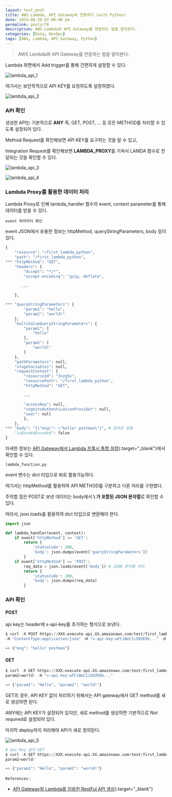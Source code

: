 ```yaml
---
layout: test_post
title: AWS Lambda, API Gateway와 연동하기 (with Python)
date: 2019-08-28 07:00:00 pm
permalink: posts/78
description: AWS Lambda와 API Gateway를 연동하는 법을 알아본다.
categories: [Data, DevOps]
tags: [AWS, Lambda, API Gateway, Python]
---
```


> AWS Lambda와 API Gateway를 연동하는 법을 알아본다.

Lambda 화면에서 Add trigger를 통해 간편하게 설정할 수 있다.

![lambda_api_1]({{site.baseurl}}/assets/img/devops/lambda_api_1.png)

여기서는 보안목적으로 API KEY를 요청하도록 설정하였다.

![lambda_api_2]({{site.baseurl}}/assets/img/devops/lambda_api_2.png)

### API 확인

생성한 API는 기본적으로 **ANY** 즉, GET, POST, ... 등 모든 METHOD를 처리할 수 있도록 설정되어 있다.

Method Request를 확인해보면 API KEY를 요구하는 것을 알 수 있고,

Integration Request를 확인해보면 **LAMBDA_PROXY**를 거쳐서 LAMDA 함수로 전달되는 것을 확인할 수 있다.


![lambda_api_3]({{site.baseurl}}/assets/img/devops/lambda_api_3.png)

![lambda_api_4]({{site.baseurl}}/assets/img/devops/lambda_api_4.png)

### Lambda Proxy를 활용한 데이터 처리

Lambda Proxy로 인해 lambda_handler 함수의 event, context parameter를 통해 데이터를 받을 수 있다.

    event 파라미터 확인

event JSON에서 유용한 정보는 httpMethod, queryStringParameters, body 등이 있다.

``` python
{
    "resource": "/first_lambda_python",
    "path": "/first_lambda_python",
*** "httpMethod": "GET",
    "headers": {
        "Accept": "*/*",
        "accept-encoding": "gzip, deflate",
       
       ...

    },

*** "queryStringParameters": {
        "param1": "hello",
        "param2": "world!"
    },
    "multiValueQueryStringParameters": {
        "param1": [
            "hello"
        ],
        "param2": [
            "world!"
        ]
    },
    "pathParameters": null,
    "stageVariables": null,
    "requestContext": {
        "resourceId": "3nzg5x",
        "resourcePath": "/first_lambda_python",
        "httpMethod": "GET",

        ...

        "accessKey": null,
        "cognitoAuthenticationProvider": null,
        "user": null
        },
    },
*** "body": "{\"msg\": \"hello! postman\"}", # 임의로 넣음
    "isBase64Encoded": false
}
```

자세한 정보는 [API Gateway에서 Lambda 프록시 통합 설정](https://docs.aws.amazon.com/ko_kr/apigateway/latest/developerguide/set-up-lambda-proxy-integrations.html#api-gateway-simple-proxy-for-lambda-output-format){:target="_blank"}에서 확인할 수 있다.


    lambda_function.py

event 변수는 dict 타입으로 바로 활용가능하다.

여기서는 httpMethod를 활용하여 API METHOD를 구분하고 다른 처리를 구현했다.

주의할 점은 POST로 보낸 데이터는 body에서 **\ 가 포함된 JSON 문자열**로 확인할 수 있다. 

따라서, json.loads를 활용하여 dict 타입으로 변환해야 한다.

``` python
import json

def lambda_handler(event, context):
    if event['httpMethod'] == 'GET':
        return {
            'statusCode': 200,
            'body': json.dumps(event['queryStringParameters'])
        }
    if event['httpMethod'] == 'POST':
        req_data = json.loads(event['body']) # JSON 문자열 처리
        return {
            'statusCode': 200,
            'body': json.dumps(req_data)
        }
```

### API 확인

#### POST

api key는 header에 x-api-key를 추가하는 형식으로 보낸다.

``` python
$ curl -X POST https://XXX.execute-api.XX.amazonaws.com/test/first_lambda_python 
-H "ContentType:application/json" -H "x-api-key:wFCiBeC1i58ZK9k..." -d '{"msg": "hello! lambda"}'

=> {"msg": "hello! postman"}
```

#### GET

``` python
$ curl -X GET https://XXX.execute-api.XX.amazonaws.com/test/first_lambda_python?param1=hello&
param2=world! -H "x-api-key:wFCiBeC1i58ZK9k..."

=> {"param1": "Hello", "param2": "world!"}
```

GET의 경우, API KEY 없이 처리하기 위해서는 API gateway에서 GET method를 새로 생성하면 된다.

ANY에는 API KEY가 설정되어 있지만, 새로 method를 생성하면 기본적으로 Not required로 설정되어 있다.

마지막 deploy까지 처리해야 API가 새로 정의된다.

![lambda_api_5]({{site.baseurl}}/assets/img/devops/lambda_api_5.png)

``` python
# api-key 없이 GET
$ curl -X GET https://XXX.execute-api.XX.amazonaws.com/test/first_lambda_python?param1=hello&
param2=world!

=> {"param1": "Hello", "param2": "world!"}
```

`References` : 

* [API Gateway와 Lambda를 이용한 RestFul API 생성](https://galid1.tistory.com/398){:target="_blank"}